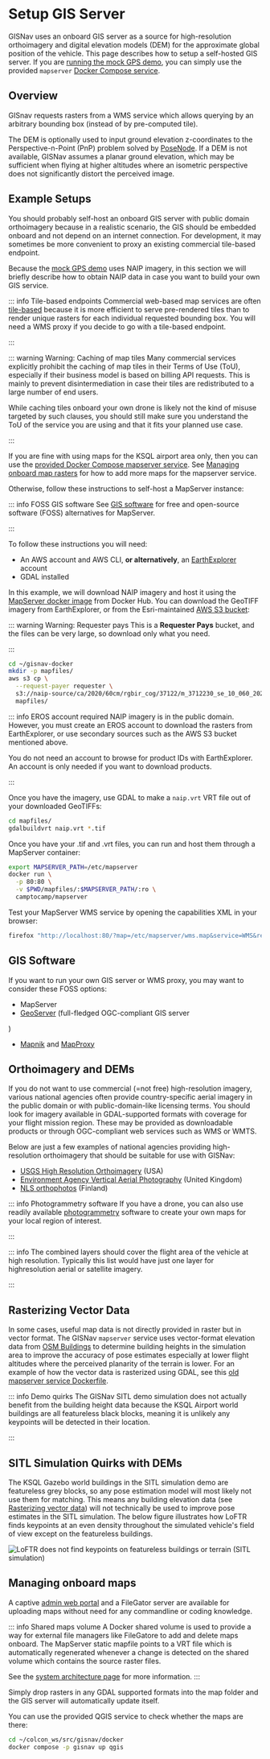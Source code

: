 # Setup GIS Server

GISNav uses an onboard GIS server as a source for high-resolution orthoimagery and digital elevation models (DEM) for the approximate global position of the vehicle. This page describes how to setup a self-hosted GIS server. If you are [running the mock GPS demo](/README), you can
simply use the provided `mapserver` [Docker Compose service](/deploy-with-docker-compose).

## Overview
GISnav requests rasters from a WMS service which allows querying by an arbitrary bounding box (instead of by pre-computed tile).

The DEM is optionally used to input ground elevation z-coordinates to the Perspective-n-Point (PnP) problem solved by [PoseNode](/_build/sphinx/markdown/public/pose_node). If a DEM is not available, GISNav assumes a planar ground elevation, which may be sufficient when flying at higher altitudes where an isometric perspective does not significantly distort the perceived image.

## Example Setups

You should probably self-host an onboard GIS server with public domain orthoimagery because in a realistic scenario, the GIS should be embedded onboard and not depend on an internet connection. For development, it may sometimes be more convenient to proxy an existing commercial tile-based endpoint.

Because the [mock GPS demo](/README) uses NAIP imagery, in this section we will briefly describe how to obtain NAIP data in case you want to build your own GIS service.

::: info Tile-based endpoints
Commercial web-based map services are often [tile-based](https://wiki.openstreetmap.org/wiki/Slippy_map_tilenames) because it is more efficient to serve pre-rendered tiles than to render unique rasters for each individual requested bounding box. You will need a WMS proxy if you decide to go with a tile-based endpoint.

:::

::: warning Warning: Caching of map tiles
Many commercial services explicitly prohibit the caching of map tiles in their Terms of Use (ToU), especially if their business model is based on billing API requests. This is mainly to prevent disintermediation in case their tiles are redistributed to a large number of end users.

While caching tiles onboard your own drone is likely not the kind of misuse targeted by such clauses, you should still make sure you understand the ToU of the service you are using and that it fits your planned use case.

:::

If you are fine with using maps for the KSQL airport area only, then you can use the [provided Docker Compose mapserver service](#overview-of-services). See [Managing onboard map rasters](#managing-onboard-map-rasters) for how to add more maps for the mapserver service.

Otherwise, follow these instructions to self-host a MapServer instance:

::: info FOSS GIS software
See [GIS software](#gis-software) for free and open-source software (FOSS) alternatives for MapServer.

:::

To follow these instructions you will need:

- An AWS account and AWS CLI, **or alternatively**, an [EarthExplorer](https://earthexplorer.usgs.gov) account
- GDAL installed

In this example, we will download NAIP imagery and host it using the [MapServer docker image](https://hub.docker.com/r/camptocamp/mapserver) from Docker Hub. You can download the GeoTIFF imagery from EarthExplorer, or from the Esri-maintained [AWS S3 bucket](https://registry.opendata.aws/naip/):

::: warning Warning: Requester pays
This is a **Requester Pays** bucket, and the files can be very large, so download only what you need.

:::

```bash
cd ~/gisnav-docker
mkdir -p mapfiles/
aws s3 cp \
  --request-payer requester \
  s3://naip-source/ca/2020/60cm/rgbir_cog/37122/m_3712230_se_10_060_20200524.tif \
  mapfiles/
```

::: info EROS account required
NAIP imagery is in the public domain. However, you must create an EROS account to download the rasters from EarthExplorer, or use secondary sources such as the AWS S3 bucket mentioned above.

You do not need an account to browse for product IDs with EarthExplorer. An account is only needed if you want to download products.

:::

Once you have the imagery, use GDAL to make a `naip.vrt` VRT file out of your downloaded GeoTIFFs:

```bash
cd mapfiles/
gdalbuildvrt naip.vrt *.tif
```

Once you have your .tif and .vrt files, you can run and host them through a MapServer container:

```bash
export MAPSERVER_PATH=/etc/mapserver
docker run \
  -p 80:80 \
  -v $PWD/mapfiles/:$MAPSERVER_PATH/:ro \
  camptocamp/mapserver
```

Test your MapServer WMS service by opening the capabilities XML in your browser:

```bash
firefox "http://localhost:80/?map=/etc/mapserver/wms.map&service=WMS&request=GetCapabilities"
```

## GIS Software

If you want to run your own GIS server or WMS proxy, you may want to consider these FOSS options:

- MapServer
- [GeoServer](https://geoserver.org) (full-fledged OGC-compliant GIS server

)
- [Mapnik](https://mapnik.org) and [MapProxy](https://mapproxy.org)

## Orthoimagery and DEMs

If you do not want to use commercial (=not free) high-resolution imagery, various national agencies often provide country-specific aerial imagery in the public domain or with public-domain-like licensing terms. You should look for imagery available in GDAL-supported formats with coverage for your flight mission region. These may be provided as downloadable products or through OGC-compliant web services such as WMS or WMTS.

Below are just a few examples of national agencies providing high-resolution orthoimagery that should be suitable for use with GISNav:

- [USGS High Resolution Orthoimagery](https://www.usgs.gov/centers/eros/science/usgs-eros-archive-aerial-photography-high-resolution-orthoimagery-hro) (USA)
- [Environment Agency Vertical Aerial Photography](https://www.data.gov.uk/dataset/4921f8a1-d47e-458b-873b-2a489b1c8165/vertical-aerial-photography) (United Kingdom)
- [NLS orthophotos](https://www.maanmittauslaitos.fi/en/maps-and-spatial-data/expert-users/product-descriptions/orthophotos) (Finland)

::: info Photogrammetry software
If you have a drone, you can also use readily available [photogrammetry](https://en.wikipedia.org/wiki/Photogrammetry) software to create your own maps for your local region of interest.

:::

::: info
The combined layers should cover the flight area of the vehicle at high resolution. Typically this list would have just one layer for highresolution aerial or satellite imagery.

:::


## Rasterizing Vector Data

In some cases, useful map data is not directly provided in raster but in vector format. The GISNav `mapserver` service uses vector-format elevation data from [OSM Buildings](https://osmbuildings.org/) to determine building heights in the simulation area to improve the accuracy of pose estimates especially at lower flight altitudes where the perceived planarity of the terrain is lower. For an example of how the vector data is rasterized using GDAL, see this [old mapserver service Dockerfile](https://github.com/hmakelin/gisnav/blob/v0.65.0/docker/mapserver/Dockerfile#L43-L47).

::: info Demo quirks
The GISNav SITL demo simulation does not actually benefit from the building height data because the KSQL Airport world buildings are all featureless black blocks, meaning it is unlikely any keypoints will be detected in their location.

:::

## SITL Simulation Quirks with DEMs

The KSQL Gazebo world buildings in the SITL simulation demo are featureless grey blocks, so any pose estimation model will most likely not use them for matching. This means any building elevation data (see [Rasterizing vector data](#rasterizing-vector-data)) will not technically be used to improve pose estimates in the SITL simulation. The below figure illustrates how LoFTR finds keypoints at an even density throughout the simulated vehicle's field of view except on the featureless buildings.

![LoFTR does not find keypoints on featureless buildings or terrain (SITL simulation)](../../../_static/img/gisnav_sitl_featureless_buildings.jpg)

## Managing onboard maps

A captive [admin web portal](/admin-portal) and a FileGator server are available for uploading maps without need for any commandline or coding knowledge.

::: info Shared maps volume
A Docker shared volume is used to provide a way for external file managers like FileGatore to add and delete maps onboard. The MapServer static mapfile points to a VRT file which is automatically regenerated whenever a change is detected on the shared volume which contains the source raster files.

See the [system architecture page](/system-architecture) for more information.
:::

Simply drop rasters in any GDAL supported formats into the map folder and the GIS server will automatically update itself.

You can use the provided QGIS service to check whether the maps are there:

```bash
cd ~/colcon_ws/src/gisnav/docker
docker compose -p gisnav up qgis
```
